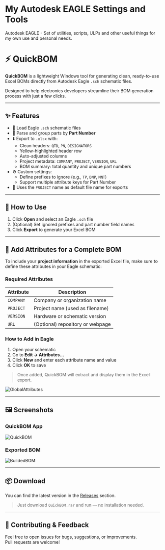 # My Autodesk EAGLE Settings and Tools

Autodesk EAGLE - Set of utilities, scripts, ULPs and other useful things for my own use and personal needs.

# ⚡ QuickBOM

**QuickBOM** is a lightweight Windows tool for generating clean, ready-to-use Excel BOMs directly from Autodesk Eagle `.sch` schematic files.

Designed to help electronics developers streamline their BOM generation process with just a few clicks.

---

## ✨ Features

- 📂 Load Eagle `.sch` schematic files
- 🔎 Parse and group parts by **Part Number**
- ⬇️ Export to `.xlsx` with:
  - Clean headers: `QTD`, `PN`, `DESIGNATORS`
  - Yellow-highlighted header row
  - Auto-adjusted columns
  - Project metadata: `COMPANY`, `PROJECT`, `VERSION`, `URL`
  - BOM summary: total quantity and unique part numbers
- ⚙️ Custom settings:
  - Define prefixes to ignore (e.g., `TP`, `DNP`, `MNT`)
  - Support multiple attribute keys for Part Number
- 📄 Uses the `PROJECT` name as default file name for exports

---

## 🧪 How to Use

1. Click **Open** and select an Eagle `.sch` file
2. (Optional) Set ignored prefixes and part number field names
3. Click **Export** to generate your Excel BOM

---

## 📝 Add Attributes for a Complete BOM

To include your **project information** in the exported Excel file, make sure to define these attributes in your Eagle schematic:

### Required Attributes

| Attribute  | Description                        |
|------------|------------------------------------|
| `COMPANY`  | Company or organization name       |
| `PROJECT`  | Project name (used as filename)    |
| `VERSION`  | Hardware or schematic version      |
| `URL`      | (Optional) repository or webpage   |

### How to Add in Eagle

1. Open your schematic  
2. Go to **Edit → Attributes...**  
3. Click **New** and enter each attribute name and value  
4. Click **OK** to save

> Once added, QuickBOM will extract and display them in the Excel export.

![GlobalAttributes](https://github.com/user-attachments/assets/7fc87db8-6615-4f2e-992c-91b28f024626)

---

## 🖼 Screenshots

### QuickBOM App
![QuickBOM](https://github.com/user-attachments/assets/c047afc6-c62c-455b-8ddb-dcd1337f6ffb)

### Exported BOM
![BuildedBOM](https://github.com/user-attachments/assets/d8a669ba-2ad5-4f52-814d-c83b561ced25)

---

## 📦 Download

You can find the latest version in the [Releases](https://github.com/import-tiago/My-Eagle-Settings/releases) section.

> Just download `QuickBOM.rar` and run — no installation needed.

---

## 🤝 Contributing & Feedback

Feel free to open issues for bugs, suggestions, or improvements.  
Pull requests are welcome!
